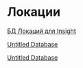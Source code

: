 # Локации

[БД Локаций для Insight](%D0%9B%D0%BE%D0%BA%D0%B0%D1%86%D0%B8%D0%B8%20f833687dc8f64cb08d47f883d1a45593/%D0%91%D0%94%20%D0%9B%D0%BE%D0%BA%D0%B0%D1%86%D0%B8%D0%B8%CC%86%20%D0%B4%D0%BB%D1%8F%20Insight%20ec4e78d802664ec9bb622d6aaab8deab.csv)

[Untitled Database](%D0%9B%D0%BE%D0%BA%D0%B0%D1%86%D0%B8%D0%B8%20f833687dc8f64cb08d47f883d1a45593/Untitled%20Database%203ac32934a3fa49a3ac0312694fb38754.csv)

[Untitled Database](%D0%9B%D0%BE%D0%BA%D0%B0%D1%86%D0%B8%D0%B8%20f833687dc8f64cb08d47f883d1a45593/Untitled%20Database%207b2601d6dea64a2c80507ca065960d07.csv)
